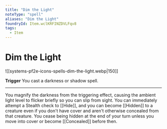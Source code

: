 ```yaml
---
title: "Dim the Light"
noteType: "spell"
aliases: "Dim the Light"
foundryId: Item.wclKRFINZDVLFqv8
tags:
  - Item
---
```


# Dim the Light
![[systems-pf2e-icons-spells-dim-the-light.webp|150]]

**Trigger** You cast a darkness or shadow spell.

* * *

You magnify the darkness from the triggering effect, causing the ambient light level to flicker briefly so you can slip from sight. You can immediately attempt a Stealth check to [[Hide]], and you can become [[Hidden]] to a creature even if you don't have cover and aren't otherwise concealed from that creature. You cease being hidden at the end of your turn unless you move into cover or become [[Concealed]] before then.
